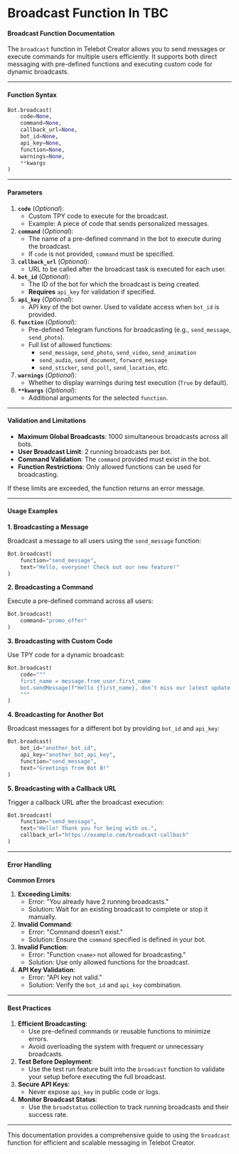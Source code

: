 # Broadcast Function In TBC

#### **Broadcast Function Documentation**

The `broadcast` function in Telebot Creator allows you to send messages or execute commands for multiple users efficiently. It supports both direct messaging with pre-defined functions and executing custom code for dynamic broadcasts.

***

#### **Function Syntax**

```python
Bot.broadcast(
    code=None, 
    command=None, 
    callback_url=None, 
    bot_id=None, 
    api_key=None, 
    function=None, 
    warnings=None, 
    **kwargs
)
```

***

#### **Parameters**

1. **`code`** (_Optional_):
   * Custom TPY code to execute for the broadcast.
   * Example: A piece of code that sends personalized messages.
2. **`command`** (_Optional_):
   * The name of a pre-defined command in the bot to execute during the broadcast.
   * If `code` is not provided, `command` must be specified.
3. **`callback_url`** (_Optional_):
   * URL to be called after the broadcast task is executed for each user.
4. **`bot_id`** (_Optional_):
   * The ID of the bot for which the broadcast is being created.
   * **Requires** `api_key` for validation if specified.
5. **`api_key`** (_Optional_):
   * API key of the bot owner. Used to validate access when `bot_id` is provided.
6. **`function`** (_Optional_):
   * Pre-defined Telegram functions for broadcasting (e.g., `send_message`, `send_photo`).
   * Full list of allowed functions:
     * `send_message`, `send_photo`, `send_video`, `send_animation`
     * `send_audio`, `send_document`, `forward_message`
     * `send_sticker`, `send_poll`, `send_location`, etc.
7. **`warnings`** (_Optional_):
   * Whether to display warnings during test execution (`True` by default).
8. **`**kwargs`** (_Optional_):
   * Additional arguments for the selected `function`.

***

#### **Validation and Limitations**

* **Maximum Global Broadcasts**: 1000 simultaneous broadcasts across all bots.
* **User Broadcast Limit**: 2 running broadcasts per bot.
* **Command Validation**: The `command` provided must exist in the bot.
* **Function Restrictions**: Only allowed functions can be used for broadcasting.

If these limits are exceeded, the function returns an error message.

***

#### **Usage Examples**

**1. Broadcasting a Message**

Broadcast a message to all users using the `send_message` function:

```python
Bot.broadcast(
    function="send_message",
    text="Hello, everyone! Check out our new feature!"
)
```

**2. Broadcasting a Command**

Execute a pre-defined command across all users:

```python
Bot.broadcast(
    command="promo_offer"
)
```

**3. Broadcasting with Custom Code**

Use TPY code for a dynamic broadcast:

```python
Bot.broadcast(
    code="""
    first_name = message.from_user.first_name
    bot.sendMessage(f"Hello {first_name}, don’t miss our latest update!")
    """
)
```

**4. Broadcasting for Another Bot**

Broadcast messages for a different bot by providing `bot_id` and `api_key`:

```python
Bot.broadcast(
    bot_id="another_bot_id",
    api_key="another_bot_api_key",
    function="send_message",
    text="Greetings from Bot B!"
)
```

**5. Broadcasting with a Callback URL**

Trigger a callback URL after the broadcast execution:

```python
Bot.broadcast(
    function="send_message",
    text="Hello! Thank you for being with us.",
    callback_url="https://example.com/broadcast-callback"
)
```

***

#### **Error Handling**

**Common Errors**

1. **Exceeding Limits**:
   * Error: "You already have 2 running broadcasts."
   * Solution: Wait for an existing broadcast to complete or stop it manually.
2. **Invalid Command**:
   * Error: "Command doesn’t exist."
   * Solution: Ensure the `command` specified is defined in your bot.
3. **Invalid Function**:
   * Error: "Function `<name>` not allowed for broadcasting."
   * Solution: Use only allowed functions for the broadcast.
4. **API Key Validation**:
   * Error: "API key not valid."
   * Solution: Verify the `bot_id` and `api_key` combination.

***

#### **Best Practices**

1. **Efficient Broadcasting**:
   * Use pre-defined commands or reusable functions to minimize errors.
   * Avoid overloading the system with frequent or unnecessary broadcasts.
2. **Test Before Deployment**:
   * Use the test run feature built into the `broadcast` function to validate your setup before executing the full broadcast.
3. **Secure API Keys**:
   * Never expose `api_key` in public code or logs.
4. **Monitor Broadcast Status**:
   * Use the `broadstatus` collection to track running broadcasts and their success rate.

***

This documentation provides a comprehensive guide to using the `broadcast` function for efficient and scalable messaging in Telebot Creator.
